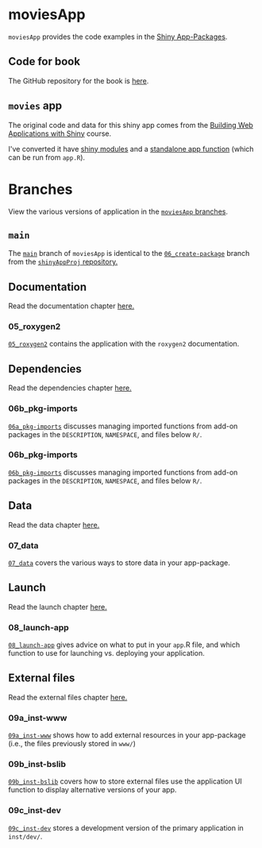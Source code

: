 # moviesApp 

`moviesApp` provides the code examples in the [Shiny App-Packages](https://mjfrigaard.github.io/shinyap/).

## Code for book 

The GitHub repository for the book is [here](https://github.com/mjfrigaard/shinyap).

## `movies` app

The original code and data for this shiny app comes from the [Building Web Applications with Shiny](https://rstudio-education.github.io/shiny-course/) course. 

I've converted it have [shiny modules](https://shiny.posit.co/r/articles/improve/modules/) and a [standalone app function](https://mastering-shiny.org/scaling-packaging.html#converting-an-existing-app) (which can be run from `app.R`).

# Branches 

View the various versions of application in the [`moviesApp` branches](https://github.com/mjfrigaard/moviesApp/branches/all).

## `main`

The [`main`](https://github.com/mjfrigaard/moviesApp/tree/main) branch of `moviesApp` is identical to the [`06_create-package`](https://github.com/mjfrigaard/shinyAppProj/tree/06_create-package) branch from the [`shinyAppProj` repository.](https://github.com/mjfrigaard/shinyAppProj/)

## Documentation 

Read the documentation chapter [here.](https://mjfrigaard.github.io/shinyap/document.html)

### 05_roxygen2

[`05_roxygen2`](https://github.com/mjfrigaard/moviesApp/tree/05_roxygen2) contains the application with the `roxygen2` documentation.

## Dependencies 

Read the dependencies chapter [here.](https://mjfrigaard.github.io/shinyap/dependencies.html)

### 06b_pkg-imports

[`06a_pkg-imports`](https://github.com/mjfrigaard/moviesApp/tree/06a_pkg-imports) discusses managing imported functions from add-on packages in the `DESCRIPTION`, `NAMESPACE`, and files below `R/`.

### 06b_pkg-imports

[`06b_pkg-imports`](https://github.com/mjfrigaard/moviesApp/tree/06b_pkg-imports) discusses managing imported functions from add-on packages in the `DESCRIPTION`, `NAMESPACE`, and files below `R/`.

## Data 

Read the data chapter [here.](https://mjfrigaard.github.io/shinyap/data.html)

### 07_data

[`07_data`](https://github.com/mjfrigaard/moviesApp/tree/07_data) covers the various ways to store data in your app-package.

## Launch 

Read the launch chapter [here.](https://mjfrigaard.github.io/shinyap/launch.html)

### 08_launch-app

[`08_launch-app`](https://github.com/mjfrigaard/moviesApp/tree/08_launch-app) gives advice on what to put in your `app`.R file, and which function to use for launching vs. deploying your application.

## External files 

Read the external files chapter [here.](https://mjfrigaard.github.io/shinyap/external.html)

### 09a_inst-www

[`09a_inst-www`](https://github.com/mjfrigaard/moviesApp/tree/09a_inst-www) shows how to add external resources in your app-package (i.e., the files previously stored in `www/`)

### 09b_inst-bslib

[`09b_inst-bslib`](https://github.com/mjfrigaard/moviesApp/tree/09b_inst-bslib) covers how to store external files use the application UI function to display alternative versions of your app.

### 09c_inst-dev

[`09c_inst-dev`](https://github.com/mjfrigaard/moviesApp/tree/09c_inst-dev) stores a development version of the primary application in `inst/dev/`.
